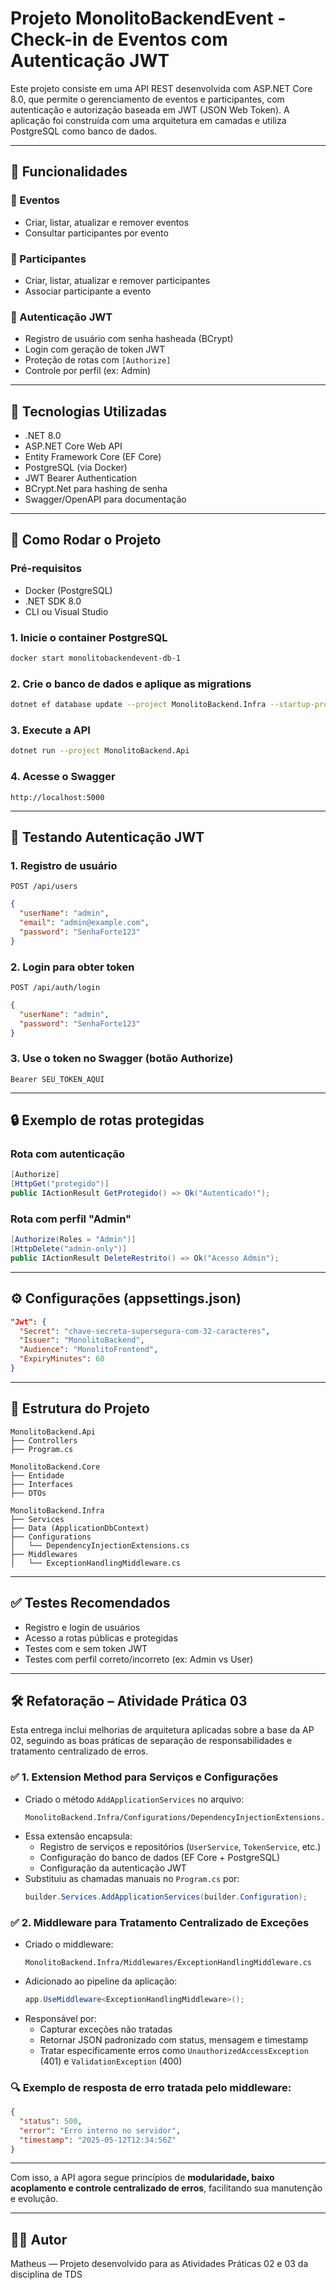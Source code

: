 
# Projeto MonolitoBackendEvent - Check-in de Eventos com Autenticação JWT

Este projeto consiste em uma API REST desenvolvida com ASP.NET Core 8.0, que permite o gerenciamento de eventos e participantes, com autenticação e autorização baseada em JWT (JSON Web Token). A aplicação foi construída com uma arquitetura em camadas e utiliza PostgreSQL como banco de dados.

---

## 🎯 Funcionalidades

### 📆 Eventos

* Criar, listar, atualizar e remover eventos
* Consultar participantes por evento

### 👥 Participantes

* Criar, listar, atualizar e remover participantes
* Associar participante a evento

### 🔐 Autenticação JWT

* Registro de usuário com senha hasheada (BCrypt)
* Login com geração de token JWT
* Proteção de rotas com `[Authorize]`
* Controle por perfil (ex: Admin)

---

## 🧱 Tecnologias Utilizadas

* .NET 8.0
* ASP.NET Core Web API
* Entity Framework Core (EF Core)
* PostgreSQL (via Docker)
* JWT Bearer Authentication
* BCrypt.Net para hashing de senha
* Swagger/OpenAPI para documentação

---

## 🚀 Como Rodar o Projeto

### Pré-requisitos

* Docker (PostgreSQL)
* .NET SDK 8.0
* CLI ou Visual Studio

### 1. Inicie o container PostgreSQL

```bash
docker start monolitobackendevent-db-1
```

### 2. Crie o banco de dados e aplique as migrations

```bash
dotnet ef database update --project MonolitoBackend.Infra --startup-project MonolitoBackend.Api
```

### 3. Execute a API

```bash
dotnet run --project MonolitoBackend.Api
```

### 4. Acesse o Swagger

```
http://localhost:5000
```

---

## 🔐 Testando Autenticação JWT

### 1. Registro de usuário

`POST /api/users`

```json
{
  "userName": "admin",
  "email": "admin@example.com",
  "password": "SenhaForte123"
}
```

### 2. Login para obter token

`POST /api/auth/login`

```json
{
  "userName": "admin",
  "password": "SenhaForte123"
}
```

### 3. Use o token no Swagger (botão Authorize)

```
Bearer SEU_TOKEN_AQUI
```

---

## 🔒 Exemplo de rotas protegidas

### Rota com autenticação

```csharp
[Authorize]
[HttpGet("protegido")]
public IActionResult GetProtegido() => Ok("Autenticado!");
```

### Rota com perfil "Admin"

```csharp
[Authorize(Roles = "Admin")]
[HttpDelete("admin-only")]
public IActionResult DeleteRestrito() => Ok("Acesso Admin");
```

---

## ⚙️ Configurações (appsettings.json)

```json
"Jwt": {
  "Secret": "chave-secreta-supersegura-com-32-caracteres",
  "Issuer": "MonolitoBackend",
  "Audience": "MonolitoFrontend",
  "ExpiryMinutes": 60
}
```

---

## 📁 Estrutura do Projeto

```
MonolitoBackend.Api
├── Controllers
├── Program.cs

MonolitoBackend.Core
├── Entidade
├── Interfaces
├── DTOs

MonolitoBackend.Infra
├── Services
├── Data (ApplicationDbContext)
├── Configurations
│   └── DependencyInjectionExtensions.cs
├── Middlewares
│   └── ExceptionHandlingMiddleware.cs
```

---

## ✅ Testes Recomendados

* Registro e login de usuários
* Acesso a rotas públicas e protegidas
* Testes com e sem token JWT
* Testes com perfil correto/incorreto (ex: Admin vs User)

---

## 🛠️ Refatoração – Atividade Prática 03

Esta entrega inclui melhorias de arquitetura aplicadas sobre a base da AP 02, seguindo as boas práticas de separação de responsabilidades e tratamento centralizado de erros.

### ✅ 1. Extension Method para Serviços e Configurações

- Criado o método `AddApplicationServices` no arquivo:
  ```
  MonolitoBackend.Infra/Configurations/DependencyInjectionExtensions.cs
  ```
- Essa extensão encapsula:
  - Registro de serviços e repositórios (`UserService`, `TokenService`, etc.)
  - Configuração do banco de dados (EF Core + PostgreSQL)
  - Configuração da autenticação JWT
- Substituiu as chamadas manuais no `Program.cs` por:
  ```csharp
  builder.Services.AddApplicationServices(builder.Configuration);
  ```

### ✅ 2. Middleware para Tratamento Centralizado de Exceções

- Criado o middleware:
  ```
  MonolitoBackend.Infra/Middlewares/ExceptionHandlingMiddleware.cs
  ```
- Adicionado ao pipeline da aplicação:
  ```csharp
  app.UseMiddleware<ExceptionHandlingMiddleware>();
  ```
- Responsável por:
  - Capturar exceções não tratadas
  - Retornar JSON padronizado com status, mensagem e timestamp
  - Tratar especificamente erros como `UnauthorizedAccessException` (401) e `ValidationException` (400)

### 🔍 Exemplo de resposta de erro tratada pelo middleware:

```json
{
  "status": 500,
  "error": "Erro interno no servidor",
  "timestamp": "2025-05-12T12:34:56Z"
}
```

---

Com isso, a API agora segue princípios de **modularidade, baixo acoplamento e controle centralizado de erros**, facilitando sua manutenção e evolução.

---

## 👨‍💻 Autor

Matheus — Projeto desenvolvido para as Atividades Práticas 02 e 03 da disciplina de TDS
